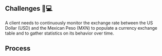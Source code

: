 <h2>Challenges 🧐💻 </h2> 
A client needs to continuously monitor the exchange rate between the US Dollar (USD) and the Mexican Peso (MXN) to populate a currency exchange table and to gather statistics on its behavior over time.

<h2>Process</h2> 
